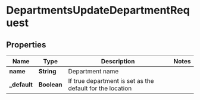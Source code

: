 

# DepartmentsUpdateDepartmentRequest


## Properties

| Name | Type | Description | Notes |
|------------ | ------------- | ------------- | -------------|
|**name** | **String** | Department name |  |
|**_default** | **Boolean** | If true department is set as the default for the location |  |



